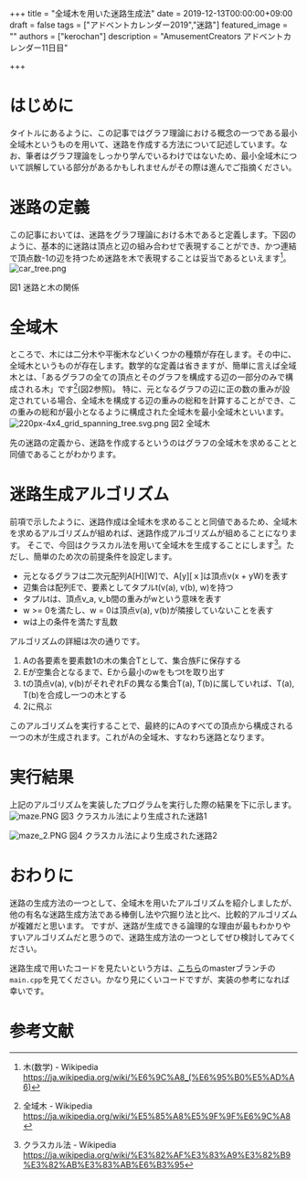 +++
title =  "全域木を用いた迷路生成法"
date = 2019-12-13T00:00:00+09:00
draft = false
tags = ["アドベントカレンダー2019","迷路"]
featured_image = ""
authors = ["kerochan"]
description = "AmusementCreators アドベントカレンダー11日目"

+++

# はじめに
タイトルにあるように、この記事ではグラフ理論における概念の一つである最小全域木というものを用いて、迷路を作成する方法について記述しています。なお、筆者はグラフ理論をしっかり学んでいるわけではないため、最小全域木について誤解している部分があるかもしれませんがその際は進んでご指摘ください。

# 迷路の定義
この記事においては、迷路をグラフ理論における木であると定義します。下図のように、基本的に迷路は頂点と辺の組み合わせで表現することができ、かつ連結で頂点数-1の辺を持つため迷路を木で表現することは妥当であるといえます[^1]。
![car_tree.png](https://qiita-image-store.s3.ap-northeast-1.amazonaws.com/0/214300/8fc126ff-7821-78e7-f1be-b82db471d94a.png "図1 迷路と木の関係")

図1 迷路と木の関係

# 全域木
ところで、木には二分木や平衡木などいくつかの種類が存在します。その中に、全域木というものが存在します。数学的な定義は省きますが、簡単に言えば全域木とは、「あるグラフの全ての頂点とそのグラフを構成する辺の一部分のみで構成される木」です[^2](図2参照)。
特に、元となるグラフの辺に正の数の重みが設定されている場合、全域木を構成する辺の重みの総和を計算することができ、この重みの総和が最小となるように構成された全域木を最小全域木といいます。
![220px-4x4_grid_spanning_tree.svg.png](https://qiita-image-store.s3.ap-northeast-1.amazonaws.com/0/214300/f9b8bbce-96d0-ecf1-4656-a6c34d77e27b.png "図2 全域木")
図2 全域木

先の迷路の定義から、迷路を作成するというのはグラフの全域木を求めることと同値であることがわかります。

# 迷路生成アルゴリズム
前項で示したように、迷路作成は全域木を求めることと同値であるため、全域木を求めるアルゴリズムが組めれば、迷路作成アルゴリズムが組めることになります。
そこで、今回はクラスカル法を用いて全域木を生成することにします[^3]。ただし、簡単のため次の前提条件を設定します。

- 元となるグラフは二次元配列A[H][W]で、A[y][ｘ]は頂点v(x + yW)を表す
- 辺集合は配列Eで、要素としてタプルt(v(a), v(b), w)を持つ
- タプルtは、頂点v_a, v_b間の重みがwという意味を表す
- w >= 0を満たし、w = 0は頂点v(a), v(b)が隣接していないことを表す
- wは上の条件を満たす乱数

アルゴリズムの詳細は次の通りです。

1. Aの各要素を要素数1の木の集合Tとして、集合族Fに保存する
2. Eが空集合となるまで、Eから最小のwをもつtを取り出す
3. tの頂点v(a), v(b)がそれぞれFの異なる集合T(a), T(b)に属していれば、T(a), T(b)を合成し一つの木とする
4. 2に飛ぶ

このアルゴリズムを実行することで、最終的にAのすべての頂点から構成される一つの木が生成されます。これがAの全域木、すなわち迷路となります。
# 実行結果
上記のアルゴリズムを実装したプログラムを実行した際の結果を下に示します。
![maze.PNG](https://qiita-image-store.s3.ap-northeast-1.amazonaws.com/0/214300/66a67791-191a-d98e-ea19-8a09251646a3.png "図3 クラスカル法により生成された迷路1")
図3 クラスカル法により生成された迷路1

![maze_2.PNG](https://qiita-image-store.s3.ap-northeast-1.amazonaws.com/0/214300/15e7a892-3e54-7f12-dac8-c5edbf4f5155.png "図4 クラスカル法により生成された迷路2")
図4 クラスカル法により生成された迷路2


# おわりに
迷路の生成方法の一つとして、全域木を用いたアルゴリズムを紹介しましたが、他の有名な迷路生成方法である棒倒し法や穴掘り法と比べ、比較的アルゴリズムが複雑だと思います。
ですが、迷路が生成できる論理的な理由が最もわかりやすいアルゴリズムだと思うので、迷路生成方法の一つとしてぜひ検討してみてください。

迷路生成で用いたコードを見たいという方は、[こちら](https://github.com/kerochan/Maze)のmasterブランチの`main.cpp`を見てください。かなり見にくいコードですが、実装の参考になれば幸いです。


# 参考文献
[^1]: 木(数学) - Wikipedia https://ja.wikipedia.org/wiki/%E6%9C%A8_(%E6%95%B0%E5%AD%A6)
[^2]: 全域木 - Wikipedia https://ja.wikipedia.org/wiki/%E5%85%A8%E5%9F%9F%E6%9C%A8
[^3]: クラスカル法 - Wikipedia https://ja.wikipedia.org/wiki/%E3%82%AF%E3%83%A9%E3%82%B9%E3%82%AB%E3%83%AB%E6%B3%95


